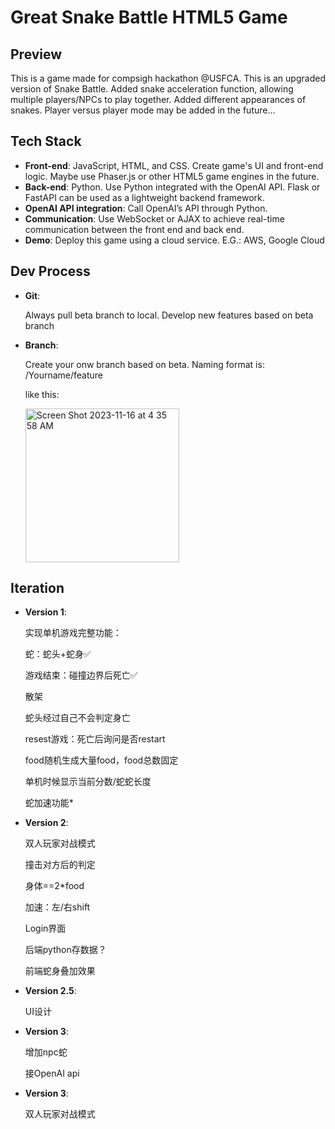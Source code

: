 # Great Snake Battle HTML5 Game 
## Preview

This is a game made for compsigh hackathon @USFCA. This is an upgraded version of Snake Battle. Added snake acceleration function, allowing multiple players/NPCs to play together. Added different appearances of snakes.
 Player versus player mode may be added in the future...

## Tech Stack
* **Front-end**: 
JavaScript, HTML, and CSS. Create game's UI and front-end logic. Maybe use Phaser.js or other HTML5 game engines in the future.
* **Back-end**: 
Python. Use Python integrated with the OpenAI API. Flask or FastAPI can be used as a lightweight backend framework.
* **OpenAI API integration**: 
Call OpenAI’s API through Python.
* **Communication**: 
Use WebSocket or AJAX to achieve real-time communication between the front end and back end.
* **Demo**: 
Deploy this game using a cloud service. E.G.: AWS, Google Cloud

## Dev Process
* **Git**: 

  Always pull beta branch to local. Develop new features based on beta branch
  
* **Branch**:

  Create your onw branch based on beta. Naming format is: /Yourname/feature

  like this:

  <img width="246" alt="Screen Shot 2023-11-16 at 4 35 58 AM" src="https://github.com/19Jin/Great-Snake-Battle/assets/98976781/5a3eaf7f-d546-411e-86ac-1d333a557215">

## Iteration
* **Version 1**:
  
  实现单机游戏完整功能：
  
  蛇：蛇头+蛇身✅
  
  游戏结束：碰撞边界后死亡✅

  散架
  
  蛇头经过自己不会判定身亡
  
  resest游戏：死亡后询问是否restart

  food随机生成大量food，food总数固定

  单机时候显示当前分数/蛇蛇长度

  蛇加速功能*
  
* **Version 2**:

  双人玩家对战模式

  撞击对方后的判定

  身体==2*food

  加速：左/右shift

  Login界面

  后端python存数据？

  前端蛇身叠加效果
* **Version 2.5**:

  UI设计
* **Version 3**:
    
  增加npc蛇

  接OpenAI api

* **Version 3**:

  双人玩家对战模式
